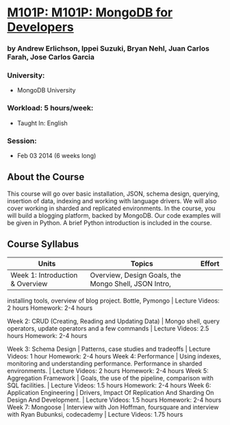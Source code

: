 # [M101P: M101P: MongoDB for Developers](https://education.mongodb.com/courses/10gen/M101P/2014_February/about "Link to MongoDB university")
### by Andrew Erlichson, Ippei Suzuki, Bryan Nehl, Juan Carlos Farah, Jose Carlos Garcia

### University:
 -  MongoDB University
 
### Workload: 5 hours/week:
 - Taught In: English

### Session: 
 - Feb 03 2014 (6 weeks long)	 

## About the Course
This course will go over basic installation, JSON, schema design, querying, insertion of data, indexing and working with language drivers. We will also cover working in sharded and replicated environments. In the course, you will build a blogging platform, backed by MongoDB. Our code examples will be given in Python. A brief Python introduction is included in the course.

## Course Syllabus
Units | Topics | Effort
----|------|----
Week 1: Introduction & Overview	| Overview, Design Goals, the Mongo Shell, JSON Intro, 
installing tools, overview of blog project. Bottle, 
Pymongo | Lecture Videos: 2 hours Homework: 2-4 hours 

Week 2: CRUD (Creating, Reading and Updating Data) | Mongo shell, query operators, update operators and a few commands | Lecture Videos: 2.5 hours Homework: 2-4 hours 
 


Week 3: Schema Design | Patterns, case studies and tradeoffs  | Lecture Videos: 1 hour Homework: 2-4 hours 
Week 4: Performance  | Using indexes, monitoring and understanding performance. Performance in sharded environments.  | Lecture Videos: 2 hours Homework: 2-4 hours
Week 5: Aggregation Framework | Goals, the use of the pipeline, comparison with SQL facilities. | Lecture Videos: 1.5 hours Homework: 2-4 hours 
Week 6: Application Engineering | Drivers, Impact Of Replication And Sharding On Design And Development. | Lecture Videos: 1.5 hours Homework: 2-4 hours 
Week 7: Mongoose | Interview with Jon Hoffman, foursquare and interview with Ryan Bubunksi, codecademy | Lecture Videos: 1.75 hours 